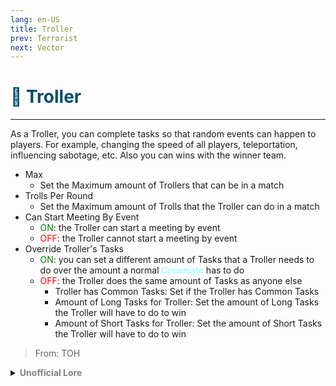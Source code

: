 ```yaml
---
lang: en-US
title: Troller
prev: Terrorist
next: Vector
---
```


# <font color="#004e6d">🧨 <b>Troller</b></font> <Badge text="Chaos" type="tip" vertical="middle"/>
---

As a Troller, you can complete tasks so that random events can happen to players. For example, changing the speed of all players, teleportation, influencing sabotage, etc. Also you can wins with the winner team.
* Max
  * Set the Maximum amount of Trollers that can be in a match
* Trolls Per Round
  * Set the Maximum amount of Trolls that the Troller can do in a match
* Can Start Meeting By Event
  * <font color=green>ON</font>: the Troller can start a meeting by event
  * <font color=red>OFF</font>: the Troller cannot start a meeting by event
* Override Troller's Tasks
  * <font color=green>ON</font>: you can set a different amount of Tasks that a Troller needs to do over the amount a normal <font color=#8cffff>Crewmate</font> has to do
  * <font color=red>OFF</font>: the Troller does the same amount of Tasks as anyone else
    * Troller has Common Tasks: Set if the Troller has Common Tasks
    * Amount of Long Tasks for Troller: Set the amount of Long Tasks the Troller will have to do to win
    * Amount of Short Tasks for Troller: Set the amount of Short Tasks the Troller will have to do to win

> From: TOH

<details>
<summary><b><font color=gray>Unofficial Lore</font></b></summary>

Placeholder: This role is a ROLE OH EM GOSH
> Submitted by: Member
</details>